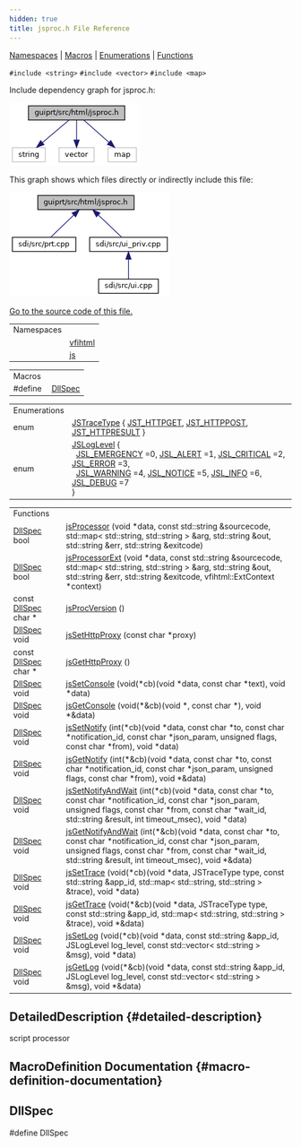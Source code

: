 ```yaml
---
hidden: true
title: jsproc.h File Reference
---
```


[Namespaces](#namespaces) \| [Macros](#define-members) \| [Enumerations](#enum-members) \| [Functions](#func-members)

`#include <string>`
`#include <vector>`
`#include <map>`

Include dependency graph for jsproc.h:

![](jsproc_8h__incl.png)

This graph shows which files directly or indirectly include this file:

![](jsproc_8h__dep__incl.png)

<a href="jsproc_8h_source.md">Go to the source code of this file.</a>

|            |                                                    |
|------------|----------------------------------------------------|
| Namespaces |                                                    |
|            | <a href="namespacevfihtml.md">vfihtml</a> |
|            | <a href="namespacejs.md">js</a>           |

|          |                                               |
|----------|-----------------------------------------------|
| Macros   |                                               |
| #define  | [DllSpec](#ad7c2e1cb200073ed64c64285a5f37231) |

|  |  |
|----|----|
| Enumerations |  |
| enum   | <a href="namespacejs.md#ad20456843dd92e66711a2f7bf92ba403">JSTraceType</a> { <a href="namespacejs.md#ad20456843dd92e66711a2f7bf92ba403a0097858ea2de0d47f1b37c6b59c2877b">JST_HTTPGET</a>, <a href="namespacejs.md#ad20456843dd92e66711a2f7bf92ba403a018b7c186e2e6c565ae2ef1094f11c19">JST_HTTPPOST</a>, <a href="namespacejs.md#ad20456843dd92e66711a2f7bf92ba403a4e9e8cb17cd6cde626775e713559d61b">JST_HTTPRESULT</a> } |
| enum   | <a href="namespacejs.md#ab8a0c8e0d128f31e9b6aed5cbcc2a71c">JSLogLevel</a> {<br/>  <a href="namespacejs.md#ab8a0c8e0d128f31e9b6aed5cbcc2a71ca8bfbb012c5c86c64ad79efdb0261d147">JSL_EMERGENCY</a> =0, <a href="namespacejs.md#ab8a0c8e0d128f31e9b6aed5cbcc2a71cadffafab224bc4e075654d9481e252bc8">JSL_ALERT</a> =1, <a href="namespacejs.md#ab8a0c8e0d128f31e9b6aed5cbcc2a71cab221e9c88ce2273731b118be8d1cd3c8">JSL_CRITICAL</a> =2, <a href="namespacejs.md#ab8a0c8e0d128f31e9b6aed5cbcc2a71cafe102a5d724b8b7a20057d4ec0f8411e">JSL_ERROR</a> =3,<br/>  <a href="namespacejs.md#ab8a0c8e0d128f31e9b6aed5cbcc2a71ca1a1c6e37370cae3caba81e3ab822b0a9">JSL_WARNING</a> =4, <a href="namespacejs.md#ab8a0c8e0d128f31e9b6aed5cbcc2a71ca8bbd28ebf2d8ab68ea4c034820b83c72">JSL_NOTICE</a> =5, <a href="namespacejs.md#ab8a0c8e0d128f31e9b6aed5cbcc2a71cacdfefe038aa565f330ed517e52a336ab">JSL_INFO</a> =6, <a href="namespacejs.md#ab8a0c8e0d128f31e9b6aed5cbcc2a71caf3f2f3a9bbfe273ade514f6a3cc4a24c">JSL_DEBUG</a> =7<br/>} |

|  |  |
|----|----|
| Functions |  |
| <a href="sound_8h.md#ad7c2e1cb200073ed64c64285a5f37231">DllSpec</a> bool  | <a href="namespacejs.md#aed4342f3366822c63467b5ac2cf954a6">jsProcessor</a> (void \*data, const std::string &sourcecode, std::map\< std::string, std::string \> &arg, std::string &out, std::string &err, std::string &exitcode) |
| <a href="sound_8h.md#ad7c2e1cb200073ed64c64285a5f37231">DllSpec</a> bool  | <a href="namespacejs.md#a079799b1c828f53a96eec5af0c7e591e">jsProcessorExt</a> (void \*data, const std::string &sourcecode, std::map\< std::string, std::string \> &arg, std::string &out, std::string &err, std::string &exitcode, vfihtml::ExtContext \*context) |
| const <a href="sound_8h.md#ad7c2e1cb200073ed64c64285a5f37231">DllSpec</a> char \*  | <a href="namespacejs.md#ad00023748fe562979f1e0d9927fa8b4c">jsProcVersion</a> () |
| <a href="sound_8h.md#ad7c2e1cb200073ed64c64285a5f37231">DllSpec</a> void  | <a href="namespacejs.md#a93f7e226d11567703ca1af4ad05c74b8">jsSetHttpProxy</a> (const char \*proxy) |
| const <a href="sound_8h.md#ad7c2e1cb200073ed64c64285a5f37231">DllSpec</a> char \*  | <a href="namespacejs.md#aa600eb22cb9b648950a8c9b7336f25a3">jsGetHttpProxy</a> () |
| <a href="sound_8h.md#ad7c2e1cb200073ed64c64285a5f37231">DllSpec</a> void  | <a href="namespacejs.md#ab0b2ef6cebca767dc473a5cbc5a3d3dc">jsSetConsole</a> (void(\*cb)(void \*data, const char \*text), void \*data) |
| <a href="sound_8h.md#ad7c2e1cb200073ed64c64285a5f37231">DllSpec</a> void  | <a href="namespacejs.md#a2873af29ad5c7fb7d1c52623f6c1aa69">jsGetConsole</a> (void(\*&cb)(void \*, const char \*), void \*&data) |
| <a href="sound_8h.md#ad7c2e1cb200073ed64c64285a5f37231">DllSpec</a> void  | <a href="namespacejs.md#a941985c6558b6f4f10bacf7857d5ad6e">jsSetNotify</a> (int(\*cb)(void \*data, const char \*to, const char \*notification_id, const char \*json_param, unsigned flags, const char \*from), void \*data) |
| <a href="sound_8h.md#ad7c2e1cb200073ed64c64285a5f37231">DllSpec</a> void  | <a href="namespacejs.md#a4693926db9182ab2551e72551c7f703e">jsGetNotify</a> (int(\*&cb)(void \*data, const char \*to, const char \*notification_id, const char \*json_param, unsigned flags, const char \*from), void \*&data) |
| <a href="sound_8h.md#ad7c2e1cb200073ed64c64285a5f37231">DllSpec</a> void  | <a href="namespacejs.md#ab7a589551714a925a23a39e9c2f86a34">jsSetNotifyAndWait</a> (int(\*cb)(void \*data, const char \*to, const char \*notification_id, const char \*json_param, unsigned flags, const char \*from, const char \*wait_id, std::string &result, int timeout_msec), void \*data) |
| <a href="sound_8h.md#ad7c2e1cb200073ed64c64285a5f37231">DllSpec</a> void  | <a href="namespacejs.md#a4f20de3f3605bf70b48e478b00221a2d">jsGetNotifyAndWait</a> (int(\*&cb)(void \*data, const char \*to, const char \*notification_id, const char \*json_param, unsigned flags, const char \*from, const char \*wait_id, std::string &result, int timeout_msec), void \*&data) |
| <a href="sound_8h.md#ad7c2e1cb200073ed64c64285a5f37231">DllSpec</a> void  | <a href="namespacejs.md#a671fe746485753d6f9edcc2a4420ef91">jsSetTrace</a> (void(\*cb)(void \*data, JSTraceType type, const std::string &app_id, std::map\< std::string, std::string \> &trace), void \*data) |
| <a href="sound_8h.md#ad7c2e1cb200073ed64c64285a5f37231">DllSpec</a> void  | <a href="namespacejs.md#acad863333bee2403c9d54b3bd117158c">jsGetTrace</a> (void(\*&cb)(void \*data, JSTraceType type, const std::string &app_id, std::map\< std::string, std::string \> &trace), void \*&data) |
| <a href="sound_8h.md#ad7c2e1cb200073ed64c64285a5f37231">DllSpec</a> void  | <a href="namespacejs.md#aa4e26e9d7af24ac28e26ec47d4ea095c">jsSetLog</a> (void(\*cb)(void \*data, const std::string &app_id, JSLogLevel log_level, const std::vector\< std::string \> &msg), void \*data) |
| <a href="sound_8h.md#ad7c2e1cb200073ed64c64285a5f37231">DllSpec</a> void  | <a href="namespacejs.md#a34a81ec14c36fc4aa838773ff4b15949">jsGetLog</a> (void(\*&cb)(void \*data, const std::string &app_id, JSLogLevel log_level, const std::vector\< std::string \> &msg), void \*&data) |

## DetailedDescription {#detailed-description}

script processor

## MacroDefinition Documentation {#macro-definition-documentation}

## DllSpec <a href="#ad7c2e1cb200073ed64c64285a5f37231" id="ad7c2e1cb200073ed64c64285a5f37231"></a>

<p>#define DllSpec</p>
